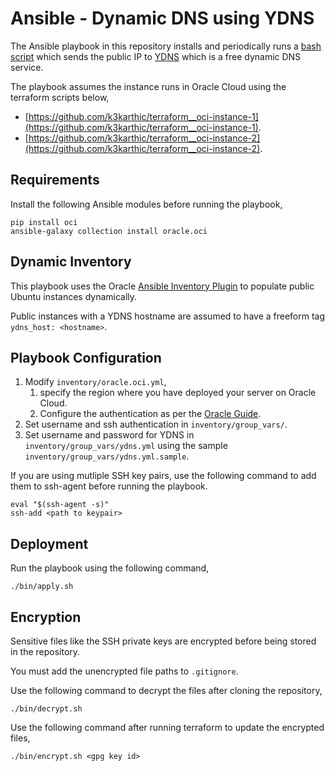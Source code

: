 # Ansible - Dynamic DNS using YDNS

The Ansible playbook in this repository installs and periodically runs a [bash script](https://github.com/k3karthic/bash-updater) which sends the public IP to [YDNS](https://ydns.io/) which is a free dynamic DNS service. 

The playbook assumes the instance runs in Oracle Cloud using the terraform scripts below,
* [https://github.com/k3karthic/terraform__oci-instance-1](https://github.com/k3karthic/terraform__oci-instance-1).
* [https://github.com/k3karthic/terraform__oci-instance-2](https://github.com/k3karthic/terraform__oci-instance-2).

## Requirements

Install the following Ansible modules before running the playbook,
```
pip install oci
ansible-galaxy collection install oracle.oci
```

## Dynamic Inventory

This playbook uses the Oracle [Ansible Inventory Plugin](https://docs.oracle.com/en-us/iaas/Content/API/SDKDocs/ansibleinventoryintro.htm) to populate public Ubuntu instances dynamically.

Public instances with a YDNS hostname are assumed to have a freeform tag `ydns_host: <hostname>`.

## Playbook Configuration

1. Modify `inventory/oracle.oci.yml`,
    1. specify the region where you have deployed your server on Oracle Cloud.
    1. Configure the authentication as per the [Oracle Guide](https://docs.oracle.com/en-us/iaas/Content/API/Concepts/sdkconfig.htm#SDK_and_CLI_Configuration_File).
1. Set username and ssh authentication in `inventory/group_vars/`.
2. Set username and password for YDNS in `inventory/group_vars/ydns.yml` using the sample `inventory/group_vars/ydns.yml.sample`.

If you are using mutliple SSH key pairs, use the following command to add them to ssh-agent before running the playbook.
```
eval "$(ssh-agent -s)"
ssh-add <path to keypair>
```

## Deployment

Run the playbook using the following command,
```
./bin/apply.sh
```

## Encryption

Sensitive files like the SSH private keys are encrypted before being stored in the repository.

You must add the unencrypted file paths to `.gitignore`.

Use the following command to decrypt the files after cloning the repository,

```
./bin/decrypt.sh
```

Use the following command after running terraform to update the encrypted files,

```
./bin/encrypt.sh <gpg key id>
```
